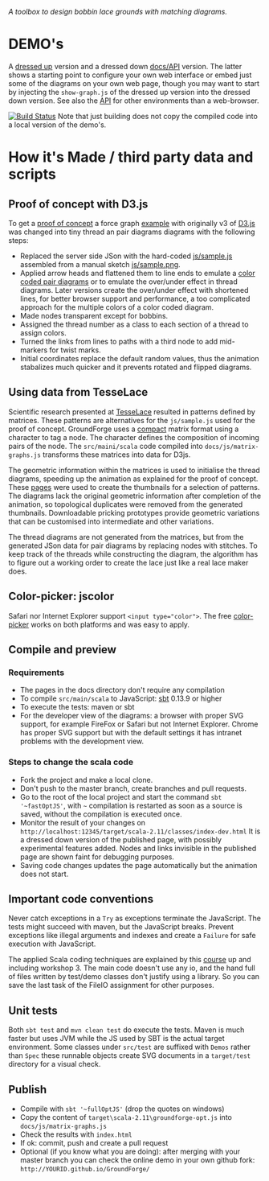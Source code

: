 _A toolbox to design bobbin lace grounds with matching diagrams._

DEMO's
======

A [dressed up](https://d-bl.github.io/GroundForge/) version and a dressed down [docs/API](https://d-bl.github.io/GroundForge/API) version. The latter shows a starting point to configure your own web interface or embed just some of the diagrams on your own web page, though you may want to start by injecting the `show-graph.js` of the dressed up version into the dressed down version. See also the [API] for other environments than a web-browser.

[API]: docs/API.md
[![Build Status](https://travis-ci.org/d-bl/GroundForge.svg?branch=master)](https://travis-ci.org/d-bl/GroundForge) 
Note that just building does not copy the compiled code into a local version of the demo's.


How it's Made / third party data and scripts
============================================

Proof of concept with D3.js
---------------------------

To get a [proof of concept] a force graph [example] with originally v3 of [D3.js] was changed into tiny thread an pair diagrams diagrams with the following steps:

- Replaced the server side JSon with the hard-coded [js/sample.js] assembled from a manual sketch [js/sample.png].
- Applied arrow heads and flattened them to line ends to emulate a [color coded pair diagrams] or to emulate the over/under effect in thread diagrams. Later versions create the over/under effect with shortened lines, for better browser support and performance, a too complicated approach for the multiple colors of a color coded diagram.
- Made nodes transparent except for bobbins.
- Assigned the thread number as a class to each section of a thread to assign colors.
- Turned the links from lines to paths with a third node to add mid-markers for twist marks.
- Initial coordinates replace the default random values, thus the animation stabalizes much quicker and it prevents rotated and flipped diagrams.

[proof of concept]: https://cdn.rawgit.com/d-bl/GroundForge/84eee36/index.html
[example]: http://bl.ocks.org/mbostock/4062045
[D3.js]: http://d3js.org/
[js/sample.js]: https://github.com/d-bl/GroundForge/blob/7a94b67/js/sample.js
[js/sample.png]: https://github.com/d-bl/GroundForge/blob/50421a2/js/sample.png
[color coded pair diagrams]: https://en.wikipedia.org/w/index.php?title=Mesh_grounded_bobbin_lace&oldid=639789191#Worker_pair_versus_two_pair_per_pin


Using data from TesseLace
-------------------------

Scientific research presented at [TesseLace] resulted in patterns defined by matrices.
These patterns are alternatives for the `js/sample.js` used for the proof of concept.
GroundForge uses a [compact] matrix format using a character to tag a node. The character defines the composition of incoming pairs of the node.
The `src/maini/scala` code compiled into `docs/js/matrix-graphs.js` transforms these matrices into data for D3js.

The geometric information within the matrices is used to initialise the thread diagrams, speeding up the animation as explained for the proof of concept.
These [pages] were used to create the thumbnails for a selection of patterns.
The diagrams lack the original geometric information after completion of the animation,
so topological duplicates were removed from the generated thumbnails.
Downloadable pricking prototypes provide geometric variations that can be customised into intermediate and other variations.

The thread diagrams are not generated from the matrices,
but from the generated JSon data for pair diagrams by replacing nodes with stitches.
To keep track of the threads while constructing the diagram, 
the algorithm has to figure out a working order to create the lace just like a real lace maker does.

[pages]: https://github.com/d-bl/GroundForge/blob/master/src/test/resources/
[compact]: https://d-bl.github.io/GroundForge/docs/images/legend.png
[TesseLace]: http://TesseLace.com


Color-picker: jscolor
---------------------

Safari nor Internet Explorer support `<input type="color">`. The free [color-picker](http://jscolor.com/) works on both platforms and was easy to apply.


Compile and preview
-------------------

### Requirements

- The pages in the docs directory don't require any compilation
- To compile `src/main/scala` to JavaScript: [sbt] 0.13.9 or higher
- To execute the tests: maven or sbt
- For the developer view of the diagrams: a browser with proper SVG support, for example FireFox or Safari but not Internet Explorer.
  Chrome has proper SVG support but with the default settings it has intranet problems with the development view.

[node.js]: https://nodejs.org/en/download/
[sbt]: http://www.scala-sbt.org/download.html


### Steps to change the scala code

- Fork the project and make a local clone.
- Don't push to the master branch, create branches and pull requests.
- Go to the root of the local project and start the command `sbt '~fastOptJS'`, with `~` compilation is restarted as soon as a source is saved, without the compilation is executed once.
- Monitor the result of your changes on `http://localhost:12345/target/scala-2.11/classes/index-dev.html`
  It is a dressed down version of the published page, with possibly experimental features added.
  Nodes and links invisible in the published page are shown faint for debugging purposes.
- Saving code changes updates the page automatically but the animation does not start.


Important code conventions
--------------------------

Never catch exceptions in a `Try` as exceptions terminate the JavaScript. The tests might succeed with maven, but the JavaScript breaks. Prevent exceptions like illegal arguments and indexes and create a `Failure` for safe execution with JavaScript.

The applied Scala coding techniques are explained by this [course] up and including workshop 3. The main code doesn't use any io, and the hand full of files written by test/demo classes don't justify using a library. So you can save the last task of the FileIO assignment for other purposes.

[course]: https://github.com/DANS-KNAW/course-scala


Unit tests
----------

Both `sbt test` and `mvn clean test` do execute the tests.
Maven is much faster but uses JVM while the JS used by SBT is the actual target environment.
Some classes under `src/test` are suffixed with `Demos` rather than `Spec` these runnable objects create SVG documents in a `target/test` directory for a visual check.


Publish
-------

- Compile with `sbt '~fullOptJS'` (drop the quotes on windows)
- Copy the content of `target\scala-2.11\groundforge-opt.js` into `docs/js/matrix-graphs.js`
- Check the results with `index.html`
- If ok: commit, push and create a pull request 
- Optional (if you know what you are doing): after merging with your master branch you can check the online demo in your own github fork: `http://YOURID.github.io/GroundForge/` 
